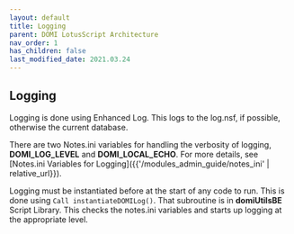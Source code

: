 ```yaml
---
layout: default
title: Logging
parent: DOMI LotusScript Architecture
nav_order: 1
has_children: false
last_modified_date: 2021.03.24
---
```


## Logging

Logging is done using Enhanced Log. This logs to the log.nsf, if possible, otherwise the current database.

There are two Notes.ini variables for handling the verbosity of logging, **DOMI_LOG_LEVEL** and **DOMI_LOCAL_ECHO**. For more details, see [Notes.ini Variables for Logging]({{'/modules_admin_guide/notes_ini' | relative_url}}).

Logging must be instantiated before at the start of any code to run. This is done using `Call instantiateDOMILog()`. That subroutine is in **domiUtilsBE** Script Library. This checks the notes.ini variables and starts up logging at the appropriate level.